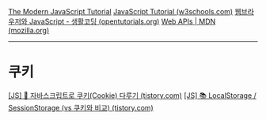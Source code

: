[The Modern JavaScript Tutorial](https://javascript.info/)
[JavaScript Tutorial (w3schools.com)](https://www.w3schools.com/js/default.asp)
[웹브라우저와 JavaScript - 생활코딩 (opentutorials.org)](https://opentutorials.org/course/1375/6619)
[Web APIs | MDN (mozilla.org)](https://developer.mozilla.org/en-US/docs/Web/API)

----

# 쿠키
[[JS] 🍪 자바스크립트로 쿠키(Cookie) 다루기 (tistory.com)](https://inpa.tistory.com/entry/JS-%F0%9F%93%9A-%EC%BF%A0%ED%82%A4Cookie-%EB%8B%A4%EB%A3%A8%EA%B8%B0)
[[JS] 📚 LocalStorage / SessionStorage (vs 쿠키와 비교) (tistory.com)](https://inpa.tistory.com/entry/JS-%F0%9F%93%9A-localStorage-sessionStorage)
